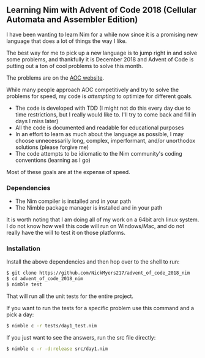 ## Learning Nim with Advent of Code 2018 (Cellular Automata and Assembler Edition)

I have been wanting to learn Nim for a while now since it is a promising new language that does a lot of things the way I like.

The best way for me to pick up a new language is to jump right in and solve some problems, and thankfully it is December 2018 and Advent of Code is putting out a ton of cool problems to solve this month.

The problems are on the [AOC website](https://adventofcode.com/2018/).

While many people approach AOC competitively and try to solve the problems for speed, my code is *attempting* to optimize for different goals.

- The code is developed with TDD (I might not do this every day due to time
    restrictions, but I really would like to. I'll try to come back and fill in
    days I miss later)
- All the code is documented and readable for educational purposes
- In an effort to learn as much about the language as possible, I may choose unnecessarily long, complex, imperformant, and/or unorthodox solutions (please forgive me)
- The code attempts to be idiomatic to the Nim community's coding conventions (learning as I go)

Most of these goals are at the expense of speed.

### Dependencies
 - The Nim compiler is installed and in your path
 - The Nimble package manager is installed and in your path

It is worth noting that I am doing all of my work on a 64bit arch linux system.
I do not know how well this code will run on Windows/Mac, and do not really have the will to test it on those platforms.

### Installation
Install the above dependencies and then hop over to the shell to run:

```sh
$ git clone https://github.com/NickMyers217/advent_of_code_2018_nim
$ cd advent_of_code_2018_nim
$ nimble test
```

That will run all the unit tests for the entire project.

If you want to run the tests for a specific problem use this command and a pick a day:

```sh
$ nimble c -r tests/day1_test.nim
```

If you just want to see the answers, run the src file directly:

```sh
$ nimble c -r -d:release src/day1.nim
```
